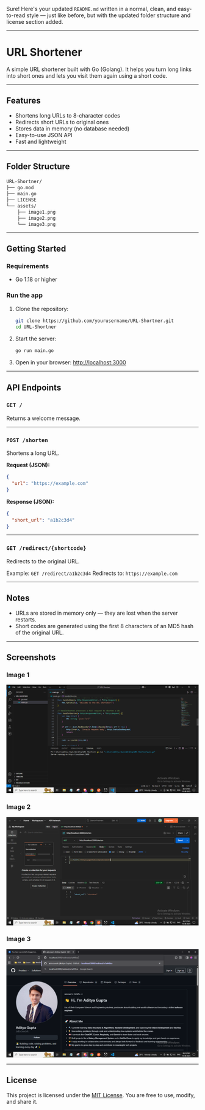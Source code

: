 Sure! Here's your updated `README.md` written in a normal, clean, and easy-to-read style — just like before, but with the updated folder structure and license section added.

---

# URL Shortener

A simple URL shortener built with Go (Golang). It helps you turn long links into short ones and lets you visit them again using a short code.

---

## Features

* Shortens long URLs to 8-character codes
* Redirects short URLs to original ones
* Stores data in memory (no database needed)
* Easy-to-use JSON API
* Fast and lightweight

---

## Folder Structure

```
URL-Shortner/
├── go.mod
├── main.go
├── LICENSE
└── assets/
    ├── image1.png
    ├── image2.png
    └── image3.png
```

---

## Getting Started

### Requirements

* Go 1.18 or higher

### Run the app

1. Clone the repository:

   ```bash
   git clone https://github.com/yourusername/URL-Shortner.git
   cd URL-Shortner
   ```

2. Start the server:

   ```bash
   go run main.go
   ```

3. Open in your browser:
   [http://localhost:3000](http://localhost:3000)

---

## API Endpoints

### `GET /`

Returns a welcome message.

---

### `POST /shorten`

Shortens a long URL.

**Request (JSON):**

```json
{
  "url": "https://example.com"
}
```

**Response (JSON):**

```json
{
  "short_url": "a1b2c3d4"
}
```

---

### `GET /redirect/{shortcode}`

Redirects to the original URL.

Example:
`GET /redirect/a1b2c3d4`
Redirects to: `https://example.com`

---

## Notes

* URLs are stored in memory only — they are lost when the server restarts.
* Short codes are generated using the first 8 characters of an MD5 hash of the original URL.

---

## Screenshots

### Image 1

![Home Page](assets/image1.png)

### Image 2

![Shorten Request](assets/image2.png)

### Image 3

![Redirect Result](assets/image3.png)

---

## License

This project is licensed under the [MIT License](LICENSE).
You are free to use, modify, and share it.
